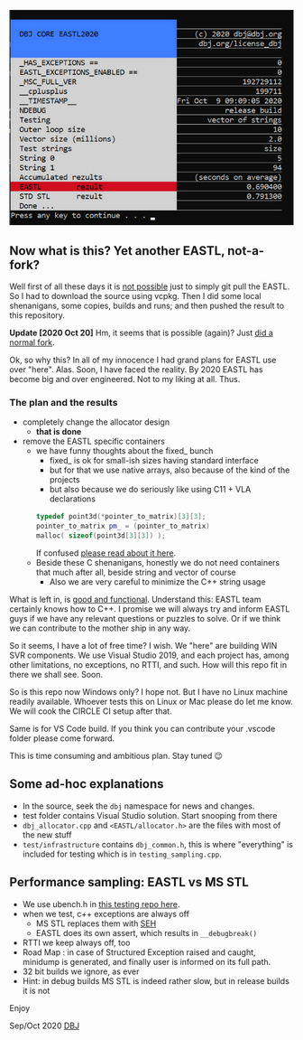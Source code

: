 
![results_2020_oct](./media/2020_OCT_screen.png)

## Now what is this? Yet another EASTL, not-a-fork?

Well first of all these days it is [not possible](https://github.com/electronicarts/EASTL/issues/302) just to simply git pull the EASTL. So I had to download the source using vcpkg. Then I did some local shenanigans, some copies, builds and runs; and then pushed the result to this repository.

**Update [2020 Oct 20]**  Hm, it seems that is possible (again)? Just [did a normal fork](https://github.com/dbj-systems/EASTL).

Ok, so why this? In all of my innocence I had grand plans for EASTL use over "here". Alas. Soon, I have faced the reality. By 2020 EASTL has become big and over engineered. Not to my liking at all. Thus.

### The plan and the results

- completely change the allocator design
  - **that is done**
- remove the EASTL specific containers
  - we have funny thoughts about the fixed_ bunch
      - fixed_ is ok for small-ish sizes having standard interface
      - but for that we use native arrays, also because of the kind of the projects
      - but also because we do seriously like using C11 + VLA declarations
      ```cpp
      typedef point3d(*pointer_to_matrix)[3][3];
      pointer_to_matrix pm_ = (pointer_to_matrix)
      malloc( sizeof(point3d[3][3]) );
      ```
      If confused [please read about it here](https://gustedt.wordpress.com/2014/09/08/dont-use-fake-matrices/).
  - Beside these C shenanigans, honestly we do not need containers that much after all, beside string and vector of course
      - Also we are very careful to minimize the C++ string usage

What is left in, is [good and functional](https://github.com/dbj-data/bench). Understand this: EASTL team certainly knows how to C++. I promise we will always try and inform EASTL guys if we have any relevant questions or puzzles to solve. Or if we think we can contribute to the mother ship in any way.

So it seems, I have a lot of free time? I wish. We "here" are building WIN SVR components. We use Visual Studio 2019, and each project has, among other limitations, no exceptions, no RTTI, and such. How will this repo fit in there we shall see. Soon.

So is this repo now Windows only? I hope not. But I have no Linux machine readily available. Whoever tests this on Linux or Mac please do let me know. We will cook the CIRCLE CI setup after that.

Same is for VS Code build. If you think you can contribute your .vscode folder please come forward.

This is time consuming and ambitious plan. Stay tuned :wink:

## Some ad-hoc explanations

- In the source, seek the `dbj` namespace for news and changes.
- test folder contains Visual Studio solution. Start snooping from there
- `dbj_allocator.cpp` and `<EASTL/allocator.h>` are the files with most of the new stuff
- `test/infrastructure` contains `dbj_common.h`, this is where "everything" is included for testing which is in `testing_sampling.cpp`.

## Performance sampling: EASTL vs MS STL

- We use ubench.h in [this testing repo here](https://github.com/dbj-data/bench).
- when we test, c++ exceptions are always off
     - MS STL replaces them with [SEH](https://docs.microsoft.com/en-us/cpp/cpp/structured-exception-handling-c-cpp?view=vs-2019)
     - EASTL does its own assert, which results in `__debugbreak()`
- RTTI we keep always off, too
- Road Map : in case of Structured Exception raised and caught, minidump is generated, and finally user is informed on its full path.
- 32 bit builds we ignore, as ever
- Hint: in debug builds MS STL is indeed rather slow, but in release builds it is not


Enjoy

Sep/Oct  2020
[DBJ](https://dbj.org/)
